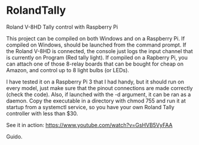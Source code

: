 # RolandTally
Roland V-8HD Tally control with Raspberry Pi

This project can be compiled on both Windows and on a Raspberry Pi. 
If compiled on Windows, should be launched from the command prompt. 
If the Roland V-8HD is connected, the console just logs the input channel that is currently on Program (Red tally light).
If compiled on a Rapberry Pi, you can attach one of those 8-relay boards that can be bought for cheap on Amazon, 
and control up to 8 light bulbs (or LEDs). 

I have tested it on a Raspberry Pi 3 that I had handy, but it should run on every model, just make sure that the pinout connections are made correctly (check the code).
Also, if launched with the -d argument, it can be ran as a daemon. Copy the executable in a directory with chmod 755 and run it at startup from a systemctl service,
so you have your own Roland Tally controller with less than $30.

See it in action:
https://www.youtube.com/watch?v=GsHVB5VyFAA

Guido.
